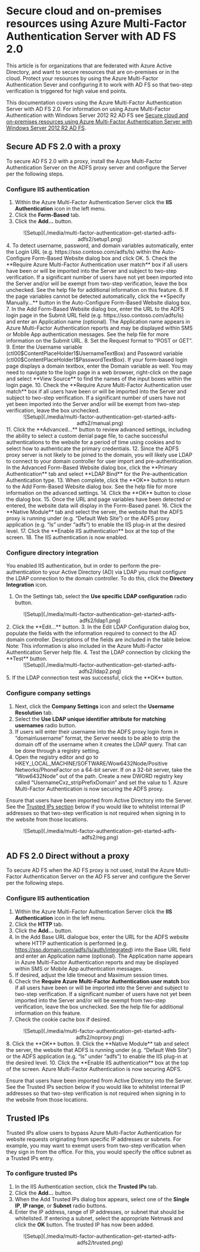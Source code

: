<properties
	pageTitle="Use Azure MFA Server with AD FS 2.0 | Microsoft Azure"
	description="This is the Azure Multi-Factor authentication page that describes how to get started with Azure MFA and AD FS 2.0."
	services="multi-factor-authentication"
	documentationCenter=""
	authors="kgremban"
	manager="femila"
	editor="yossib"/>

<tags
	ms.service="multi-factor-authentication"
	ms.workload="identity"
	ms.tgt_pltfrm="na"
	ms.devlang="na"
	ms.topic="get-started-article"
	ms.date="10/14/2016"
	ms.author="kgremban"/>

# Secure cloud and on-premises resources using Azure Multi-Factor Authentication Server with AD FS 2.0

This article is for organizations that are federated with Azure Active Directory, and want to secure resources that are on-premises or in the cloud. Protect your resources by using the Azure Multi-Factor Authentication Sever and configuring it to work with AD FS so that two-step verification is triggered for high value end points.

This documentation covers using the Azure Multi-Factor Authentication Server with AD FS 2.0.  For information on using Azure Multi-Factor Authentication with Windows Server 2012 R2 AD FS see [Secure cloud and on-premises resources using Azure Multi-Factor Authentication Server with Windows Server 2012 R2 AD FS](multi-factor-authentication-get-started-adfs-w2k12.md).


## Secure AD FS 2.0 with a proxy
To secure AD FS 2.0 with a proxy, install the Azure Multi-Factor Authentication Server on the ADFS proxy server and configure the Server per the following steps.

### Configure IIS authentication

1. Within the Azure Multi-Factor Authentication Server click the **IIS Authentication** icon in the left menu.
2. Click the **Form-Based** tab.
3. Click the **Add…** button.
<center>![Setup](./media/multi-factor-authentication-get-started-adfs-adfs2/setup1.png)</center>
4. To detect username, password, and domain variables automatically, enter the Login URL (e.g. https://sso.contoso.com/adfs/ls) within the Auto-Configure Form-Based Website dialog box and click OK.
5. Check the **Require Azure Multi-Factor Authentication user match** box if all users have been or will be imported into the Server and subject to two-step verification. If a significant number of users have not yet been imported into the Server and/or will be exempt from two-step verification, leave the box unchecked. See the help file for additional information on this feature.
6. If the page variables cannot be detected automatically, click the **Specify Manually…** button in the Auto-Configure Form-Based Website dialog box.
7. In the Add Form-Based Website dialog box, enter the URL to the ADFS login page in the Submit URL field (e.g. https://sso.contoso.com/adfs/ls) and enter an Application name (optional). The Application name appears in Azure Multi-Factor Authentication reports and may be displayed within SMS or Mobile App authentication messages. See the help file for more information on the Submit URL.
8. Set the Request format to “POST or GET”.
9. Enter the Username variable (ctl00$ContentPlaceHolder1$UsernameTextBox) and Password variable (ctl00$ContentPlaceHolder1$PasswordTextBox). If your form-based login page displays a domain textbox, enter the Domain variable as well. You may need to navigate to the login page in a web browser, right-click on the page and select **View Source** to find the names of the input boxes within the login page.
10. Check the **Require Azure Multi-Factor Authentication user match** box if all users have been or will be imported into the Server and subject to two-step verification. If a significant number of users have not yet been imported into the Server and/or will be exempt from two-step verification, leave the box unchecked.
<center>![Setup](./media/multi-factor-authentication-get-started-adfs-adfs2/manual.png)</center>
11. Click the **Advanced…** button to review advanced settings, including the ability to select a custom denial page file, to cache successful authentications to the website for a period of time using cookies and to select how to authenticate the primary credentials.
12. Since the ADFS proxy server is not likely to be joined to the domain, you will likely use LDAP to connect to your domain controller for user import and pre-authentication. In the Advanced Form-Based Website dialog box, click the **Primary Authentication** tab and select **LDAP Bind** for the Pre-authentication Authentication type.
13. When complete, click the **OK** button to return to the Add Form-Based Website dialog box. See the help file for more information on the advanced settings.
14. Click the **OK** button to close the dialog box.
15. Once the URL and page variables have been detected or entered, the website data will display in the Form-Based panel.
16. Click the **Native Module** tab and select the server, the website that the ADFS proxy is running under (e.g. “Default Web Site”) or the ADFS proxy application (e.g. “ls” under “adfs”) to enable the IIS plug-in at the desired level.
17. Click the **Enable IIS authentication** box at the top of the screen.
18. The IIS authentication is now enabled.

### Configure directory integration

You enabled IIS authentication, but in order to perform the pre-authentication to your Active Directory (AD) via LDAP you must configure the LDAP connection to the domain controller. To do this, click the **Directory Integration** icon.
1. On the Settings tab, select the **Use specific LDAP configuration** radio button.
<center>![Setup](./media/multi-factor-authentication-get-started-adfs-adfs2/ldap1.png)</center>
2. Click the **Edit…** button.
3. In the Edit LDAP Configuration dialog box, populate the fields with the information required to connect to the AD domain controller. Descriptions of the fields are included in the table below. Note: This information is also included in the Azure Multi-Factor Authentication Server help file.
4. Test the LDAP connection by clicking the **Test** button.
<center>![Setup](./media/multi-factor-authentication-get-started-adfs-adfs2/ldap2.png)</center>
5. If the LDAP connection test was successful, click the **OK** button.

### Configure company settings

1. Next, click the **Company Settings** icon and select the **Username Resolution** tab.
2. Select the **Use LDAP unique identifier attribute for matching usernames** radio button.
3. If users will enter their username into the ADFS proxy login form in “domain\username” format, the Server needs to be able to strip the domain off of the username when it creates the LDAP query. That can be done through a registry setting.
4. Open the registry editor and go to HKEY_LOCAL_MACHINE/SOFTWARE/Wow6432Node/Positive Networks/PhoneFactor on a 64-bit server. If on a 32-bit server, take the “Wow6432Node” out of the path. Create a new DWORD registry key called “UsernameCxz_stripPrefixDomain” and set the value to 1. Azure Multi-Factor Authentication is now securing the ADFS proxy.

Ensure that users have been imported from Active Directory into the Server. See the [Trusted IPs section](#trusted-ips) below if you would like to whitelist internal IP addresses so that two-step verification is not required when signing in to the website from those locations.

<center>![Setup](./media/multi-factor-authentication-get-started-adfs-adfs2/reg.png)</center>

## AD FS 2.0 Direct without a proxy

To secure AD FS when the AD FS proxy is not used, install the Azure Multi-Factor Authentication Server on the AD FS server and configure the Server per the following steps.

### Configure IIS authentication

1. Within the Azure Multi-Factor Authentication Server click the **IIS Authentication** icon in the left menu.
2. Click the **HTTP** tab.
3. Click the **Add…** button.
4. In the Add Base URL dialogue box, enter the URL for the ADFS website where HTTP authentication is performed (e.g. https://sso.domain.com/adfs/ls/auth/integrated) into the Base URL field and enter an Application name (optional). The Application name appears in Azure Multi-Factor Authentication reports and may be displayed within SMS or Mobile App authentication messages.
5. If desired, adjust the Idle timeout and Maximum session times.
6. Check the **Require Azure Multi-Factor Authentication user match** box if all users have been or will be imported into the Server and subject to two-step verification. If a significant number of users have not yet been imported into the Server and/or will be exempt from two-step verification, leave the box unchecked. See the help file for additional information on this feature.
7. Check the cookie cache box if desired.
<center>![Setup](./media/multi-factor-authentication-get-started-adfs-adfs2/noproxy.png)</center>
8. Click the **OK** button.
9. Click the **Native Module** tab and select the server, the website that ADFS is running under (e.g. “Default Web Site”) or the ADFS application (e.g. “ls” under “adfs”) to enable the IIS plug-in at the desired level.
10. Click the **Enable IIS authentication** box at the top of the screen. Azure Multi-Factor Authentication is now securing ADFS.

Ensure that users have been imported from Active Directory into the Server. See the Trusted IPs section below if you would like to whitelist internal IP addresses so that two-step verification is not required when signing in to the website from those locations.


## Trusted IPs
Trusted IPs allow users to bypass Azure Multi-Factor Authentication for website requests originating from specific IP addresses or subnets. For example, you may want to exempt users from two-step verification when they sign in from the office. For this, you would specify the office subnet as a Trusted IPs entry.

### To configure trusted IPs


1. In the IIS Authentication section, click the **Trusted IPs** tab.
1. Click the **Add…** button.
1. When the Add Trusted IPs dialog box appears, select one of the **Single IP**, **IP range**, or **Subnet** radio buttons.
1. Enter the IP address, range of IP addresses, or subnet that should be whitelisted. If entering a subnet, select the appropriate Netmask and click the **OK** button. The trusted IP has now been added.


<center>![Setup](./media/multi-factor-authentication-get-started-adfs-adfs2/trusted.png)</center>
